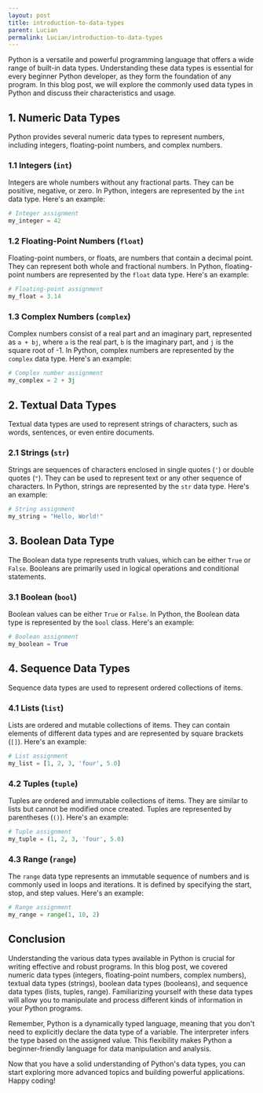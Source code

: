 ```yaml
---
layout: post
title: introduction-to-data-types
parent: Lucian
permalink: Lucian/introduction-to-data-types
---
```


Python is a versatile and powerful programming language that offers a wide range of built-in data types. Understanding these data types is essential for every beginner Python developer, as they form the foundation of any program. In this blog post, we will explore the commonly used data types in Python and discuss their characteristics and usage.


## 1. Numeric Data Types

Python provides several numeric data types to represent numbers, including integers, floating-point numbers, and complex numbers.

### 1.1 Integers (`int`)

Integers are whole numbers without any fractional parts. They can be positive, negative, or zero. In Python, integers are represented by the `int` data type. Here's an example:

```python
# Integer assignment
my_integer = 42
```



### 1.2 Floating-Point Numbers (`float`)

Floating-point numbers, or floats, are numbers that contain a decimal point. They can represent both whole and fractional numbers. In Python, floating-point numbers are represented by the `float` data type. Here's an example:

```python
# Floating-point assignment
my_float = 3.14
```




### 1.3 Complex Numbers (`complex`)

Complex numbers consist of a real part and an imaginary part, represented as `a + bj`, where `a` is the real part, `b` is the imaginary part, and `j` is the square root of -1. In Python, complex numbers are represented by the `complex` data type. Here's an example:

```python
# Complex number assignment
my_complex = 2 + 3j
```

## 2. Textual Data Types

Textual data types are used to represent strings of characters, such as words, sentences, or even entire documents.

### 2.1 Strings (`str`)

Strings are sequences of characters enclosed in single quotes (`'`) or double quotes (`"`). They can be used to represent text or any other sequence of characters. In Python, strings are represented by the `str` data type. Here's an example:

```python
# String assignment
my_string = "Hello, World!"
```

## 3. Boolean Data Type

The Boolean data type represents truth values, which can be either `True` or `False`. Booleans are primarily used in logical operations and conditional statements.

### 3.1 Boolean (`bool`)

Boolean values can be either `True` or `False`. In Python, the Boolean data type is represented by the `bool` class. Here's an example:

```python
# Boolean assignment
my_boolean = True
```

## 4. Sequence Data Types

Sequence data types are used to represent ordered collections of items.

### 4.1 Lists (`list`)

Lists are ordered and mutable collections of items. They can contain elements of different data types and are represented by square brackets (`[]`). Here's an example:

```python
# List assignment
my_list = [1, 2, 3, 'four', 5.0]
```

### 4.2 Tuples (`tuple`)

Tuples are ordered and immutable collections of items. They are similar to lists but cannot be modified once created. Tuples are represented by parentheses (`()`). Here's an example:

```python
# Tuple assignment
my_tuple = (1, 2, 3, 'four', 5.0)
```

### 4.3 Range (`range`)

The `range` data type represents an immutable sequence of numbers and is commonly used in loops and iterations. It is defined by specifying the start, stop, and step values. Here's an example:

```python
# Range assignment
my_range = range(1, 10, 2)
```

## Conclusion

Understanding the various data types available in Python is crucial for writing effective and robust programs. In this blog post, we covered numeric data types (integers, floating-point numbers, complex numbers), textual data types (strings), boolean data types (booleans), and sequence data types (lists, tuples, range). Familiarizing yourself with these data types will allow you to manipulate and process different kinds of information in your Python programs.

Remember, Python is a dynamically typed language, meaning that you don't need to explicitly declare the data type of a variable. The interpreter infers the type based on the assigned value. This flexibility makes Python a beginner-friendly language for data manipulation and analysis.

Now that you have a solid understanding of Python's data types, you can start exploring more advanced topics and building powerful applications. Happy coding!
